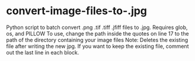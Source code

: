 # convert-image-files-to-.jpg
Python script to batch convert .png .tif .tiff .jfiff files to .jpg. 
Requires glob, os, and PILLOW
To use, change the path inside the quotes on line 17 to the path of the directory containing your image files
Note: Deletes the existing file after writing the new jpg. If you want to keep the existing file, comment out the last line in each block.
